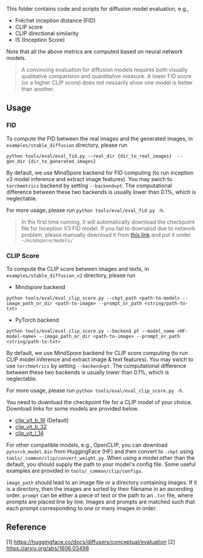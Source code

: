 
This folder contains code and scripts for diffusion model evaluation, e.g.,

- Fréchet inception distance (FID)
- CLIP score
- CLIP directional similarity
- IS (Inception Score)


Note that all the above metrics are computed based on neural network models.

> A convincing evaluation for diffusion models requires both visually qualitative comparision and quantitative measure. A lower FID score (or a higher CLIP score) does not nessarily show one model is better than another.

## Usage

### FID

To compute the FID between the real images and the generated images, in `examples/stable_diffusion` directory, please run

```
python tools/eval/eval_fid.py --real_dir {dir_to_real_images}  --gen_dir {dir_to_generated_images}
```

By default, we use MindSpore backend for FID computing (to run inception v3 model inference and extract image features). You may swich to `torchmetrics` backend  by setting `--backend=pt`. The computational difference between these two backends is usually lower than 0.1%, which is neglectable.

For more usage, please run `python tools/eval/eval_fid.py -h`.

> In the first time running, it will automatically download the checkpoint file for Inception V3 FID model. If you fail to downalod due to network problem, please manually download it from [this link](https://download.mindspore.cn/toolkits/mindone/stable_diffusion/fid/inception_v3_fid-9ec6dfe4.ckpt) and put it under `~/mindspore/models/`

### CLIP Score

To compute the CLIP score between images and texts, in `examples/stable_diffusion_v2` directory, please run

- Mindspore backend
```
python tools/eval/eval_clip_score.py --ckpt_path <path-to-model> --image_path_or_dir <path-to-image> --prompt_or_path <string/path-to-txt>
```
- PyTorch backend
```
python tools/eval/eval_clip_score.py --backend pt --model_name <HF-model-name> --image_path_or_dir <path-to-image> --prompt_or_path <string/path-to-txt>
```
By default, we use MindSpore backend for CLIP score computing (to run CLIP model inference and extract image & text features). You may swich to use `torchmetrics` by setting `--backend=pt`. The computational difference between these two backends is usually lower than 0.1%, which is neglectable.

For more usage, please run `python tools/eval/eval_clip_score.py -h`.

You need to download the checkpoint file for a CLIP model of your choice. Download links for some models are provided below.

- [clip_vit_b_16](https://ascend-repo-modelzoo.obs.cn-east-2.myhuaweicloud.com/MindFormers/clip/clip_vit_b_16.ckpt) (Default)
- [clip_vit_b_32](https://ascend-repo-modelzoo.obs.cn-east-2.myhuaweicloud.com/XFormer_for_mindspore/clip/clip_vit_b_32.ckpt)
- [clip_vit_l_14](https://ascend-repo-modelzoo.obs.cn-east-2.myhuaweicloud.com/MindFormers/clip/clip_vit_l_14.ckpt)

For other compatible models, e.g., OpenCLIP, you can download `pytorch_model.bin` from HuggingFace (HF) and then convert to `.ckpt` using `tools/_common/clip/convert_weight.py`. When using a model other than the default, you should supply the path to your model's config file. Some useful examples are provided in `tools/_common/clip/configs`.

`image_path` should lead to an image file or a directory containing images. If it is a directory, then the images are sorted by their filename in an ascending order. `prompt` can be either a piece of text or the path to an `.txt` file, where prompts are placed line by line. Images and prompts are matched such that each prompt corresponding to one or many images in order.



## Reference

[1] https://huggingface.co/docs/diffusers/conceptual/evaluation
[2] https://arxiv.org/abs/1606.03498
